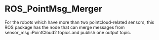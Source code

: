 # ROS_PointMsg_Merger
For the robots which have more than two pointcloud-related sensors, this ROS package has the node that can merge messages from sensor_msg::PointCloud2 topics and publish one output topic.

